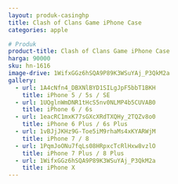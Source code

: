 ```yaml
---
layout: produk-casinghp
title: Clash of Clans Game iPhone Case
categories: apple

# Produk
product-title: Clash of Clans Game iPhone Case
harga: 90000
sku: hn-1616
image-drive: 1WifxGGz6hSQA9P89K3WSuYAj_P3QkM2a
gallery:
  - url: 1A4cNfn4_DBXNlBYD1SILgJpF5bbT1BKH
    title: iPhone 5 / 5s / SE
  - url: 1UQglnWmDNR1tHcS5nv0NLMP4b5CUVAB0
    title: iPhone 6 / 6s
  - url: 1eacRC1mxK77sGXcXRdTXQHy_2TQZv8o0
    title: iPhone 6 Plus / 6s Plus
  - url: 1vBJjJKHz9G-Toe5iM9rhaMs4xKYARWjM
    title: iPhone 7 / 8
  - url: 1PqmJoONu7fqLs08HRpxcTcRlHxw8vzlO
    title: iPhone 7 Plus / 8 Plus
  - url: 1WifxGGz6hSQA9P89K3WSuYAj_P3QkM2a
    title: iPhone X
---
```

